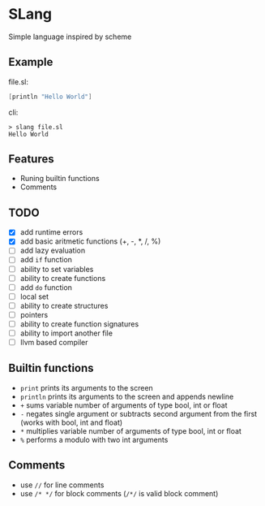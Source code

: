 # SLang
Simple language inspired by scheme

## Example
file.sl:
```Scheme
[println "Hello World"]
```
cli:
```shell
> slang file.sl
Hello World
```
## Features
- Runing builtin functions
- Comments

## TODO
- [X] add runtime errors
- [X] add basic aritmetic functions (+, -, *, /, %)
- [ ] add lazy evaluation
- [ ] add `if` function
- [ ] ability to set variables
- [ ] ability to create functions
- [ ] add `do` function
- [ ] local set
- [ ] ability to create structures
- [ ] pointers
- [ ] ability to create function signatures
- [ ] ability to import another file
- [ ] llvm based compiler

## Builtin functions
- `print` prints its arguments to the screen
- `println` prints its arguments to the screen and appends newline
- `+` sums variable number of arguments of type bool, int or float
- `-` negates single argument or subtracts second argument from the first (works with bool, int and float)
- `*` multiplies variable number of arguments of type bool, int or float
- `%` performs a modulo with two int arguments

## Comments
- use `//` for line comments
- use `/* */` for block comments (`/*/` is valid block comment)
